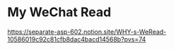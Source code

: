 # My WeChat Read
https://separate-asp-602.notion.site/WHY-s-WeRead-10586019c92c81cfb8dac4bacd14568b?pvs=74

